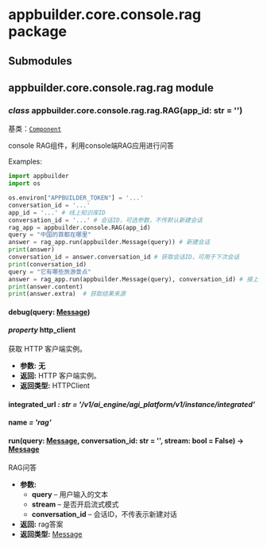 # appbuilder.core.console.rag package

## Submodules

## appbuilder.core.console.rag.rag module

### *class* appbuilder.core.console.rag.rag.RAG(app_id: str = '')

基类：[`Component`](appbuilder.core.md#appbuilder.core.component.Component)

console RAG组件，利用console端RAG应用进行问答

Examples:

```python
import appbuilder
import os

os.environ["APPBUILDER_TOKEN"] = '...'
conversation_id = '...'
app_id = '...' # 线上知识库ID
conversation_id = '...' # 会话ID，可选参数，不传默认新建会话
rag_app = appbuilder.console.RAG(app_id)
query = "中国的首都在哪里"
answer = rag_app.run(appbuilder.Message(query)) # 新建会话
print(answer)
conversation_id = answer.conversation_id # 获取会话ID，可用于下次会话
print(conversation_id)
query = "它有哪些旅游景点"
answer = rag_app.run(appbuilder.Message(query), conversation_id) # 接上次会话
print(answer.content)
print(answer.extra)  # 获取结果来源
```

#### debug(query: [Message](appbuilder.core.md#appbuilder.core.message.Message))

#### *property* http_client

获取 HTTP 客户端实例。

* **参数:**
  **无**
* **返回:**
  HTTP 客户端实例。
* **返回类型:**
  HTTPClient

#### integrated_url *: str* *= '/v1/ai_engine/agi_platform/v1/instance/integrated'*

#### name *= 'rag'*

#### run(query: [Message](appbuilder.core.md#appbuilder.core.message.Message), conversation_id: str = '', stream: bool = False) → [Message](appbuilder.core.md#appbuilder.core.message.Message)

RAG问答

* **参数:**
  * **query** – 用户输入的文本
  * **stream** – 是否开启流式模式
  * **conversation_id** – 会话ID，不传表示新建对话
* **返回:**
  rag答案
* **返回类型:**
  [Message](appbuilder.core.md#appbuilder.core.message.Message)

